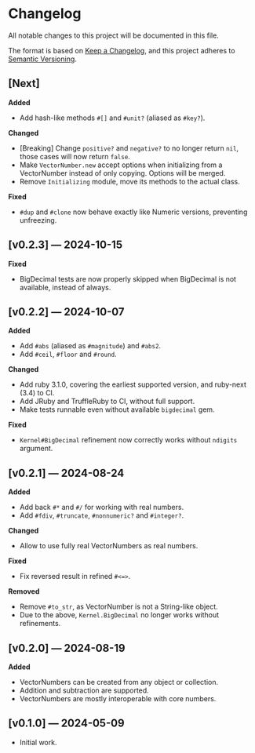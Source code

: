 # Changelog

All notable changes to this project will be documented in this file.

The format is based on [Keep a Changelog](https://keepachangelog.com/en/1.1.0/),
and this project adheres to [Semantic Versioning](https://semver.org/spec/v2.0.0.html).

## [Next]
**Added**
- Add hash-like methods `#[]` and `#unit?` (aliased as `#key?`).

**Changed**
- [Breaking] Change `positive?` and `negative?` to no longer return `nil`,
   those cases will now return `false`.
- Make `VectorNumber.new` accept options when initializing from a VectorNumber
   instead of only copying. Options will be merged.
- Remove `Initializing` module, move its methods to the actual class.

**Fixed**
- `#dup` and `#clone` now behave exactly like Numeric versions, preventing unfreezing.

## [v0.2.3] — 2024-10-15
**Fixed**
- BigDecimal tests are now properly skipped when BigDecimal is not available, instead of always.

## [v0.2.2] — 2024-10-07
**Added**
- Add `#abs` (aliased as `#magnitude`) and `#abs2`.
- Add `#ceil`, `#floor` and `#round`.

**Changed**
- Add ruby 3.1.0, covering the earliest supported version, and ruby-next (3.4) to CI.
- Add JRuby and TruffleRuby to CI, without full support.
- Make tests runnable even without available `bigdecimal` gem.

**Fixed**
- `Kernel#BigDecimal` refinement now correctly works without `ndigits` argument.

## [v0.2.1] — 2024-08-24
**Added**
- Add back `#*` and `#/` for working with real numbers.
- Add `#fdiv`, `#truncate`, `#nonnumeric?` and `#integer?`.

**Changed**
- Allow to use fully real VectorNumbers as real numbers.

**Fixed**
- Fix reversed result in refined `#<=>`.

**Removed**
- Remove `#to_str`, as VectorNumber is not a String-like object.
- Due to the above, `Kernel.BigDecimal` no longer works without refinements.

## [v0.2.0] — 2024-08-19
**Added**
- VectorNumbers can be created from any object or collection.
- Addition and subtraction are supported.
- VectorNumbers are mostly interoperable with core numbers.

## [v0.1.0] — 2024-05-09
- Initial work.
